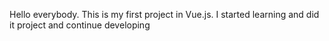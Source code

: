Hello everybody. This is my first project in Vue.js. I started learning and did it project and continue developing

